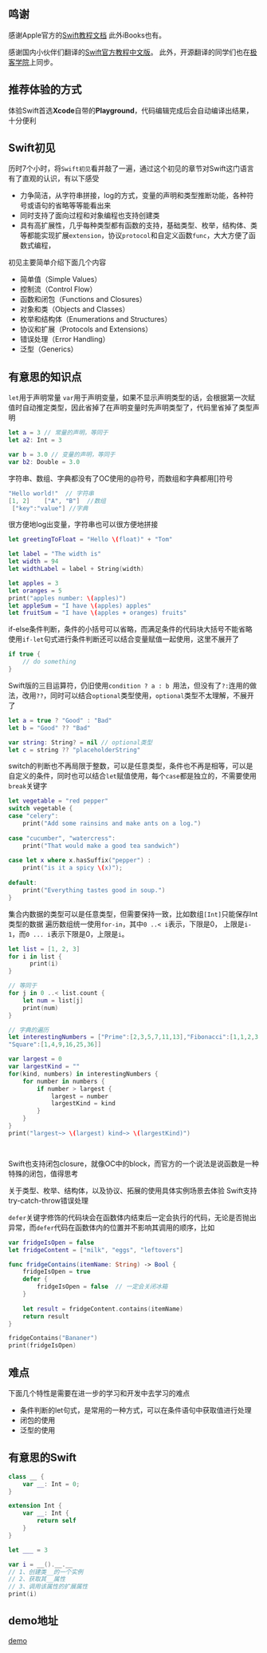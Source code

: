## 鸣谢
感谢Apple官方的[Swift教程文档](https://developer.apple.com/library/ios/documentation/Swift/Conceptual/Swift_Programming_Language/index.html#//apple_ref/doc/uid/TP40014097-CH3-ID0)
此外iBooks也有。

感谢国内小伙伴们翻译的[Swift官方教程中文版](https://github.com/numbbbbb/the-swift-programming-language-in-chinese)。
此外，开源翻译的同学们也在[极客学院](http://wiki.jikexueyuan.com/project/swift/)上同步。


## 推荐体验的方式
体验Swift首选**Xcode**自带的**Playground**，代码编辑完成后会自动编译出结果，十分便利


## Swift初见
历时7个小时，将`Swift初见`看并敲了一遍，通过这个初见的章节对Swift这门语言有了直观的认识，有以下感受

- 力争简洁，从字符串拼接，log的方式，变量的声明和类型推断功能，各种符号或语句的省略等等能看出来
- 同时支持了面向过程和对象编程也支持创建类
- 具有高扩展性，几乎每种类型都有函数的支持，基础类型、枚举，结构体、类等都能实现扩展`extension`，协议`protocol`和自定义函数`func`，大大方便了函数式编程，

初见主要简单介绍下面几个内容

- 简单值（Simple Values）
- 控制流（Control Flow）
- 函数和闭包（Functions and Closures）
- 对象和类（Objects and Classes）
- 枚举和结构体（Enumerations and Structures）
- 协议和扩展（Protocols and Extensions）
- 错误处理（Error Handling）
- 泛型（Generics）

## 有意思的知识点
`let`用于声明常量 `var`用于声明变量，如果不显示声明类型的话，会根据第一次赋值时自动推定类型，因此省掉了在声明变量时先声明类型了，代码里省掉了类型声明
```Swift
let a = 3 // 常量的声明，等同于
let a2: Int = 3

var b = 3.0 // 变量的声明，等同于
var b2: Double = 3.0

```

字符串、数组、字典都没有了OC使用的@符号，而数组和字典都用[]符号
```Swift
"Hello world!"  // 字符串 
[1, 2]    ["A", "B"]  //数组 
 ["key":"value"] //字典
```



很方便地log出变量，字符串也可以很方便地拼接
```Swift
let greetingToFloat = "Hello \(float)" + "Tom"

let label = "The width is"
let width = 94
let widthLabel = label + String(width)

let apples = 3
let oranges = 5
print("apples number: \(apples)")
let appleSum = "I have \(apples) apples"
let fruitSum = "I have \(apples + oranges) fruits"

```

if-else条件判断，条件的小括号可以省略，而满足条件的代码块大括号不能省略
使用`if-let`句式进行条件判断还可以结合变量赋值一起使用，这里不展开了  
```Swift
if true {
    // do something
}
```

Swift版的三目运算符，仍旧使用`condition ? a : b `用法，但没有了`?:`连用的做法，改用`??`，同时可以结合`optional`类型使用，`optional`类型不太理解，不展开了
```Swift
let a = true ? "Good" : "Bad"
let b = "Good" ?? "Bad"

var string: String? = nil // optional类型
let c = string ?? "placeholderString"
```
switch的判断也不再局限于整数，可以是任意类型，条件也不再是相等，可以是自定义的条件，同时也可以结合`let`赋值使用，每个`case`都是独立的，不需要使用`break`关键字
```Swift
let vegetable = "red pepper"
switch vegetable {
case "celery":
    print("Add some rainsins and make ants on a log.")
    
case "cucumber", "watercress":
    print("That would make a good tea sandwich")
    
case let x where x.hasSuffix("pepper") :
    print("is it a spicy \(x)");
    
default:
    print("Everything tastes good in soup.")
}
```

集合内数据的类型可以是任意类型，但需要保持一致，比如数组`[Int]`只能保存Int类型的数据
遍历数组统一使用`for-in`，其中`0 ..< i`表示，下限是0， 上限是`i-1`，而`0 ... i`表示下限是0，上限是`i`。
```Swift
let list = [1, 2, 3]
for i in list {
      print(i)
}

// 等同于
for j in 0 ..< list.count {
    let num = list[j]
    print(num)
}

// 字典的遍历
let interestingNumbers = ["Prime":[2,3,5,7,11,13],"Fibonacci":[1,1,2,3,5,8],
"Square":[1,4,9,16,25,36]]

var largest = 0
var largestKind = ""
for(kind, numbers) in interestingNumbers {
    for number in numbers {
        if number > largest {
            largest = number
            largestKind = kind
        }
    }
}
print("largest~> \(largest) kind~> \(largestKind)")




```
Swift也支持闭包closure，就像OC中的block，而官方的一个说法是说函数是一种特殊的闭包，值得思考


关于类型、枚举、结构体，以及协议、拓展的使用具体实例场景去体验
Swift支持try-catch-throw错误处理

`defer`关键字修饰的代码块会在函数体内结束后一定会执行的代码，无论是否抛出异常，而`defer`代码在函数体内的位置并不影响其调用的顺序，比如
```Swift
var fridgeIsOpen = false
let fridgeContent = ["milk", "eggs", "leftovers"]

func fridgeContains(itemName: String) -> Bool {
    fridgeIsOpen = true
    defer {
        fridgeIsOpen = false  // 一定会关闭冰箱
    }
    
    let result = fridgeContent.contains(itemName)
    return result
}

fridgeContains("Bananer")
print(fridgeIsOpen)

```

## 难点
下面几个特性是需要在进一步的学习和开发中去学习的难点
- 条件判断的let句式，是常用的一种方式，可以在条件语句中获取值进行处理
- 闭包的使用
- 泛型的使用



## 有意思的Swift
```Swift
class __ {
    var __: Int = 0;
}

extension Int {
    var __: Int {
        return self
    }
}

let ___ = 3

var i = __().__.__  
// 1、创建类__的一个实例
// 2、获取其__属性
// 3、调用该属性的扩展属性
print(i)
```

## demo地址
[demo](https://github.com/beforeold/SwiftLearningSummary)
